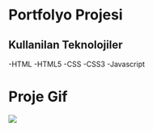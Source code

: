 
<h1>Portfolyo Projesi</h1>

<h2>Kullanilan Teknolojiler</h2>

-HTML
-HTML5
-CSS
-CSS3
-Javascript


<h1>Proje Gif</h1>




<img src="gezisitesi.gif">




